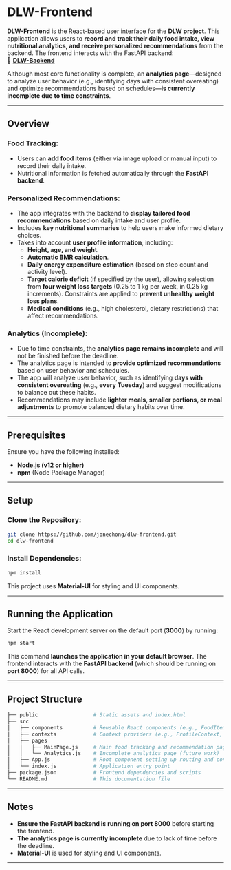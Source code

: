 # DLW-Frontend

**DLW-Frontend** is the React-based user interface for the **DLW project**. This application allows users to **record and track their daily food intake, view nutritional analytics, and receive personalized recommendations** from the backend. The frontend interacts with the FastAPI backend:  
🔗 **[DLW-Backend](https://github.com/jonechong/dlw-backend)**

Although most core functionality is complete, an **analytics page**—designed to analyze user behavior (e.g., identifying days with consistent overeating) and optimize recommendations based on schedules—**is currently incomplete due to time constraints**.

---

## Overview

### **Food Tracking:**
- Users can **add food items** (either via image upload or manual input) to record their daily intake.
- Nutritional information is fetched automatically through the **FastAPI backend**.

### **Personalized Recommendations:**
- The app integrates with the backend to **display tailored food recommendations** based on daily intake and user profile.
- Includes **key nutritional summaries** to help users make informed dietary choices.
- Takes into account **user profile information**, including:
  - **Height, age, and weight**.
  - **Automatic BMR calculation**.
  - **Daily energy expenditure estimation** (based on step count and activity level).
  - **Target calorie deficit** (if specified by the user), allowing selection from **four weight loss targets** (0.25 to 1 kg per week, in 0.25 kg increments). Constraints are applied to **prevent unhealthy weight loss plans**.
  - **Medical conditions** (e.g., high cholesterol, dietary restrictions) that affect recommendations.

### **Analytics (Incomplete):**
- Due to time constraints, the **analytics page remains incomplete** and will not be finished before the deadline.
- The analytics page is intended to **provide optimized recommendations** based on user behavior and schedules.
- The app will analyze user behavior, such as identifying **days with consistent overeating** (e.g., **every Tuesday**) and suggest modifications to balance out these habits.
- Recommendations may include **lighter meals, smaller portions, or meal adjustments** to promote balanced dietary habits over time.

---

## Prerequisites

Ensure you have the following installed:

- **Node.js (v12 or higher)**
- **npm** (Node Package Manager)

---

## Setup

### Clone the Repository:

```bash
git clone https://github.com/jonechong/dlw-frontend.git
cd dlw-frontend
```

### Install Dependencies:

```bash
npm install
```

This project uses **Material-UI** for styling and UI components.

---

## Running the Application

Start the React development server on the default port (**3000**) by running:

```bash
npm start
```

This command **launches the application in your default browser**. The frontend interacts with the **FastAPI backend** (which should be running on **port 8000**) for all API calls.

---

## Project Structure

```bash
├── public                  # Static assets and index.html
├── src
│   ├── components          # Reusable React components (e.g., FoodItem, RecommendationList)
│   ├── contexts            # Context providers (e.g., ProfileContext, FoodRecordsContext)
│   ├── pages
│   │   ├── MainPage.js     # Main food tracking and recommendation page
│   │   └── Analytics.js    # Incomplete analytics page (future work)
│   ├── App.js              # Root component setting up routing and context providers
│   └── index.js            # Application entry point
├── package.json            # Frontend dependencies and scripts
└── README.md               # This documentation file
```

---

## Notes

- **Ensure the FastAPI backend is running on port 8000** before starting the frontend.
- **The analytics page is currently incomplete** due to lack of time before the deadline.
- **Material-UI** is used for styling and UI components.

---

